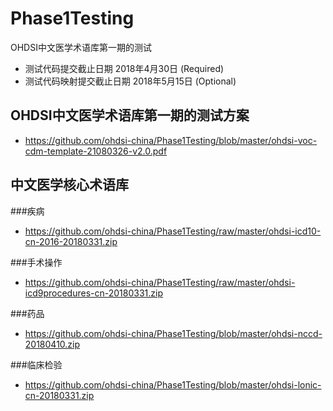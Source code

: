 # Phase1Testing
OHDSI中文医学术语库第一期的测试

* 测试代码提交截止日期 2018年4月30日 (Required)
 * 测试代码映射提交截止日期 2018年5月15日 (Optional)

## OHDSI中文医学术语库第一期的测试方案
* https://github.com/ohdsi-china/Phase1Testing/blob/master/ohdsi-voc-cdm-template-21080326-v2.0.pdf

## 中文医学核心术语库

###疾病

* https://github.com/ohdsi-china/Phase1Testing/raw/master/ohdsi-icd10-cn-2016-20180331.zip

###手术操作

* https://github.com/ohdsi-china/Phase1Testing/raw/master/ohdsi-icd9procedures-cn-20180331.zip

###药品

* https://github.com/ohdsi-china/Phase1Testing/blob/master/ohdsi-nccd-20180410.zip

###临床检验

* https://github.com/ohdsi-china/Phase1Testing/blob/master/ohdsi-lonic-cn-20180331.zip

